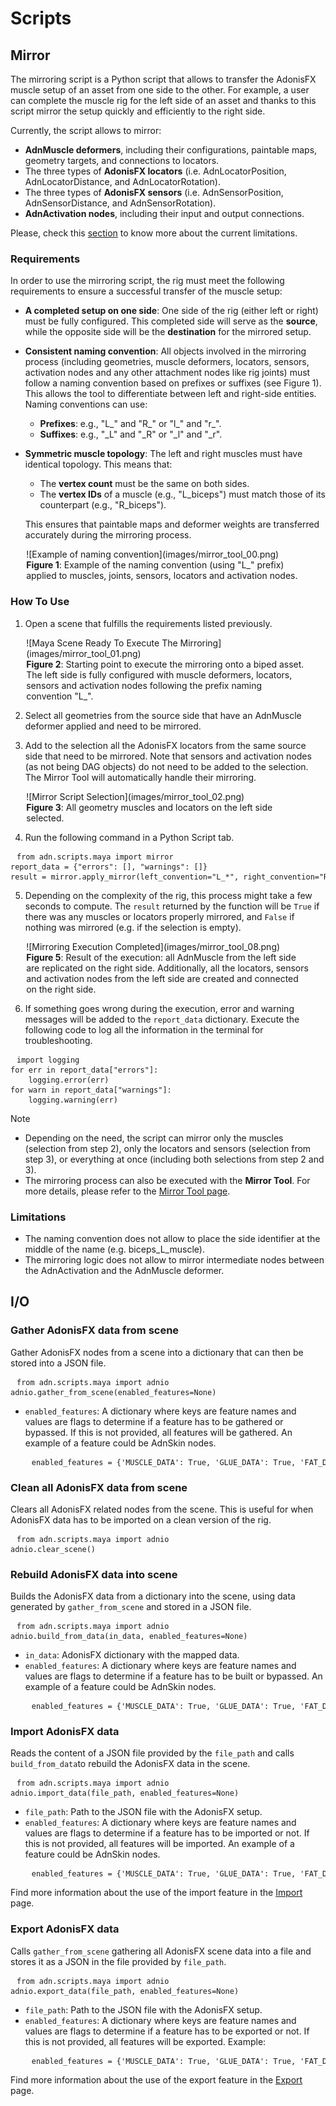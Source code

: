 # Scripts

## Mirror

The mirroring script is a Python script that allows to transfer the AdonisFX muscle setup of an asset from one side to the other. For example, a user can complete the muscle rig for the left side of an asset and thanks to this script mirror the setup quickly and efficiently to the right side. 

Currently, the script allows to mirror:

- **AdnMuscle deformers**, including their configurations, paintable maps, geometry targets, and connections to locators.​
- The three types of **AdonisFX locators** (i.e. AdnLocatorPosition, AdnLocatorDistance, and AdnLocatorRotation).
- The three types of **AdonisFX sensors** (i.e. AdnSensorPosition, AdnSensorDistance, and AdnSensorRotation).
- **AdnActivation nodes**, including their input and output connections.

Please, check this [section](#limitations) to know more about the current limitations.

### Requirements

In order to use the mirroring script, the rig must meet the following requirements to ensure a successful transfer of the muscle setup:

- **A completed setup on one side**: One side of the rig (either left or right) must be fully configured. This completed side will serve as the **source**, while the opposite side will be the **destination** for the mirrored setup.

- **Consistent naming convention**: All objects involved in the mirroring process (including geometries, muscle deformers, locators, sensors, activation nodes and any other attachment nodes like rig joints) must follow a naming convention based on prefixes or suffixes (see Figure 1). This allows the tool to differentiate between left and right-side entities. Naming conventions can use:
    - **Prefixes**: e.g., "L_" and "R_" or "l_" and "r_".
    - **Suffixes**: e.g., "_L" and "_R" or "_l" and "_r".

- **Symmetric muscle topology**: The left and right muscles must have identical topology. This means that:
    - The **vertex count** must be the same on both sides.
    - The **vertex IDs** of a muscle (e.g., "L_biceps") must match those of its counterpart (e.g., "R_biceps").

    This ensures that paintable maps and deformer weights are transferred accurately during the mirroring process.

<figure style="width:90%; margin-left:5%" markdown>
  ![Example of naming convention](images/mirror_tool_00.png)
  <figcaption><b>Figure 1</b>: Example of the naming convention (using "L_" prefix) applied to muscles, joints, sensors, locators and activation nodes.</figcaption>
</figure>

### How To Use

1. Open a scene that fulfills the requirements listed previously.

<figure style="width:90%; margin-left:5%" markdown>
  ![Maya Scene Ready To Execute The Mirroring](images/mirror_tool_01.png)
  <figcaption><b>Figure 2</b>: Starting point to execute the mirroring onto a biped asset. The left side is fully configured with muscle deformers, locators, sensors and activation nodes following the prefix naming convention "L_".</figcaption>
</figure>

2. Select all geometries from the source side that have an AdnMuscle deformer applied and need to be mirrored.

3. Add to the selection all the AdonisFX locators from the same source side that need to be mirrored. Note that sensors and activation nodes (as not being DAG objects) do not need to be added to the selection. The Mirror Tool will automatically handle their mirroring.

<figure style="width:90%; margin-left:5%" markdown>
  ![Mirror Script Selection](images/mirror_tool_02.png)
  <figcaption><b>Figure 3</b>: All geometry muscles and locators on the left side selected.</figcaption>
</figure>

4. Run the following command in a Python Script tab.

<pre><code style="white-space: pre; margin: 20px 0; padding: 10px; box-sizing: border-box;">from adn.scripts.maya import mirror
report_data = {"errors": [], "warnings": []}
result = mirror.apply_mirror(left_convention="L_*", right_convention="R_*", report_data=report_data)
</code></pre>

5. Depending on the complexity of the rig, this process might take a few seconds to compute. The `result` returned by the function will be `True` if there was any muscles or locators properly mirrored, and `False` if nothing was mirrored (e.g. if the selection is empty).

<figure style="width:90%; margin-left:5%" markdown>
  ![Mirroring Execution Completed](images/mirror_tool_08.png)
  <figcaption><b>Figure 5</b>: Result of the execution: all AdnMuscle from the left side are replicated on the right side. Additionally, all the locators, sensors and activation nodes from the left side are created and connected on the right side.</figcaption>
</figure>

6. If something goes wrong during the execution, error and warning messages will be added to the `report_data` dictionary. Execute the following code to log all the information in the terminal for troubleshooting.

<pre><code style="white-space: pre; margin: 20px 0; padding: 10px; box-sizing: border-box;">import logging
for err in report_data["errors"]:
    logging.error(err)
for warn in report_data["warnings"]:
    logging.warning(err)
</code></pre>

> [!NOTE]
> - Depending on the need, the script can mirror only the muscles (selection from step 2), only the locators and sensors (selection from step 3), or everything at once (including both selections from step 2 and 3).
> - The mirroring process can also be executed with the **Mirror Tool**. For more details, please refer to the [Mirror Tool page](tools/mirror_tool).

### Limitations

- The naming convention does not allow to place the side identifier at the middle of the name (e.g. biceps_L_muscle).
- The mirroring logic does not allow to mirror intermediate nodes between the AdnActivation and the AdnMuscle deformer.

## I/O
### Gather AdonisFX data from scene
Gather AdonisFX nodes from a scene into a dictionary that can then be stored into a JSON file.
<pre><code style="white-space: pre; margin: 20px 0; padding: 10px; box-sizing: border-box;">from adn.scripts.maya import adnio
adnio.gather_from_scene(enabled_features=None)
</code></pre>

- `enabled_features`: A dictionary where keys are feature names and values are flags to determine if a feature has to be gathered or bypassed. If this is not provided, all features will be gathered. An example of a feature could be AdnSkin nodes.
  <pre><code style="white-space: pre; margin: 20px 0; padding: 10px; box-sizing: border-box;">enabled_features = {'MUSCLE_DATA': True, 'GLUE_DATA': True, 'FAT_DATA': True, 'SKIN_DATA': True, 'SKIN_MERGE_DATA': True, 'RELAX_DATA': True, 'SENSOR_DATA': True, 'ACTIVATION_DATA': True}</code></pre>


### Clean all AdonisFX data from scene
Clears all AdonisFX related nodes from the scene. This is useful for when AdonisFX data has to be imported on a clean version of the rig.
<pre><code style="white-space: pre; margin: 20px 0; padding: 10px; box-sizing: border-box;">from adn.scripts.maya import adnio
adnio.clear_scene()
</code></pre>

### Rebuild AdonisFX data into scene
Builds the AdonisFX data from a dictionary into the scene, using data generated by `gather_from_scene` and stored in a JSON file.
<pre><code style="white-space: pre; margin: 20px 0; padding: 10px; box-sizing: border-box;">from adn.scripts.maya import adnio
adnio.build_from_data(in_data, enabled_features=None)
</code></pre>

- `in_data`: AdonisFX dictionary with the mapped data.
- `enabled_features`: A dictionary where keys are feature names and values are flags to determine if a feature has to be built or bypassed. An example of a feature could be AdnSkin nodes.
  <pre><code style="white-space: pre; margin: 20px 0; padding: 10px; box-sizing: border-box;">enabled_features = {'MUSCLE_DATA': True, 'GLUE_DATA': True, 'FAT_DATA': True, 'SKIN_DATA': True, 'SKIN_MERGE_DATA': True, 'RELAX_DATA': True, 'SENSOR_DATA': True, 'ACTIVATION_DATA': True}</code></pre>

### Import AdonisFX data
Reads the content of a JSON file provided by the `file_path` and calls `build_from_data`to rebuild the AdonisFX data in the scene.
<pre><code style="white-space: pre; margin: 20px 0; padding: 10px; box-sizing: border-box;">from adn.scripts.maya import adnio
adnio.import_data(file_path, enabled_features=None)
</code></pre>

- `file_path`: Path to the JSON file with the AdonisFX setup.
- `enabled_features`: A dictionary where keys are feature names and values are flags to determine if a feature has to be imported or not. If this is not provided, all features will be imported. An example of a feature could be AdnSkin nodes.
  <pre><code style="white-space: pre; margin: 20px 0; padding: 10px; box-sizing: border-box;">enabled_features = {'MUSCLE_DATA': True, 'GLUE_DATA': True, 'FAT_DATA': True, 'SKIN_DATA': True, 'SKIN_MERGE_DATA': True, 'RELAX_DATA': True, 'SENSOR_DATA': True, 'ACTIVATION_DATA': True}</code></pre>

Find more information about the use of the import feature in the [Import](tools/importer) page.

### Export AdonisFX data
Calls `gather_from_scene` gathering all AdonisFX scene data into a file and stores it as a JSON
in the file provided by `file_path`.
<pre><code style="white-space: pre; margin: 20px 0; padding: 10px; box-sizing: border-box;">from adn.scripts.maya import adnio
adnio.export_data(file_path, enabled_features=None)
</code></pre>

- `file_path`: Path to the JSON file with the AdonisFX setup.
- `enabled_features`: A dictionary where keys are feature names and values are flags to determine if a feature has to be exported or not. If this is not provided, all features will be exported. Example: 
  <pre><code style="white-space: pre; margin: 20px 0; padding: 10px; box-sizing: border-box;">enabled_features = {'MUSCLE_DATA': True, 'GLUE_DATA': True, 'FAT_DATA': True, 'SKIN_DATA': True, 'SKIN_MERGE_DATA': True, 'RELAX_DATA': True, 'SENSOR_DATA': True, 'ACTIVATION_DATA': True}</code></pre>

Find more information about the use of the export feature in the [Export](tools/exporter) page.

